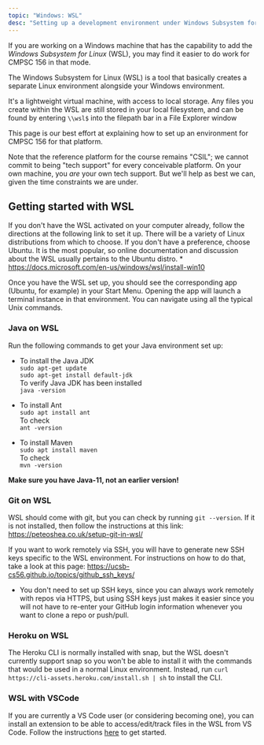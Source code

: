 ```yaml
---
topic: "Windows: WSL"
desc: "Setting up a development environment under Windows Subsystem for Linux"
---
```


If you are working on a Windows machine that has the capability to add the *Windows Subsystem for Linux* (WSL), you may find it easier to 
do work for CMPSC 156 in that mode.

The Windows Subsystem for Linux (WSL) is a tool that basically creates a separate Linux environment alongside your Windows environment. 

It's a lightweight virtual machine, with access to local storage.  Any files you create within the WSL are still stored in your local filesystem, and can be found by entering `\\wsl$` into the filepath bar in a File Explorer window

This page is our best effort at explaining how to set up an environment for CMPSC 156 for that platform.

Note that the reference platform for the course remains "CSIL"; we cannot commit to being "tech support" for every conceivable platform.  On your own machine, you *are* your own tech support.  But we'll help as best we can, given the time constraints we are under.
    
## Getting started with WSL

If you don't have the WSL activated on your computer already, follow the directions at the following link to set it up. There will be a variety of Linux distributions from which to choose. If you don't have a preference, choose Ubuntu. It is the most popular, so online documentation and discussion about the WSL usually pertains to the Ubuntu distro.
    * https://docs.microsoft.com/en-us/windows/wsl/install-win10
    
Once you have the WSL set up, you should see the corresponding app (Ubuntu, for example) in your Start Menu. Opening the app will launch a terminal instance in that environment. You can navigate using all the typical Unix commands.

### Java on WSL

Run the following commands to get your Java environment set up:

* To install the Java JDK <br />
`sudo apt-get update` <br />
`sudo apt-get install default-jdk` <br />
 To verify Java JDK has been installed <br />
 `java -version`

* To install Ant <br />
`sudo apt install ant` <br />
To check  <br />
`ant -version`

* To install Maven<br />
`sudo apt install maven`<br />
To check <br />
`mvn -version`

**Make sure you have Java-11, not an earlier version!**

### Git on WSL

WSL should come with git, but you can check by running `git --version`. If it is not installed, then follow the instructions at this link: https://peteoshea.co.uk/setup-git-in-wsl/

If you want to work remotely via SSH, you will have to generate new SSH keys specific to the WSL environment. For instructions on how to do that, take a look at this page: https://ucsb-cs56.github.io/topics/github_ssh_keys/
   * You don't need to set up SSH keys, since you can always work remotely with repos via HTTPS, but using SSH keys just makes it easier since you will not have to re-enter your GitHub login information whenever you want to clone a repo or push/pull.

### Heroku on WSL

The Heroku CLI is normally installed with snap, but the WSL doesn't currently support snap so you won't be able to install it with the commands that would be used in a normal Linux environment. Instead, run `curl https://cli-assets.heroku.com/install.sh | sh` to install the CLI.

### WSL with VSCode

If you are currently a VS Code user (or considering becoming one), you can install an extension to be able to access/edit/track files in the WSL from VS Code. Follow the instructions [here](LINK) to get started.

